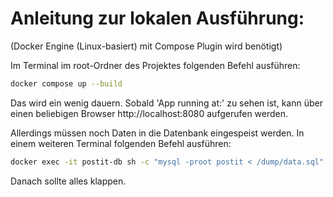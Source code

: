 # Anleitung zur lokalen Ausführung:

(Docker Engine (Linux-basiert) mit Compose Plugin wird benötigt)  

Im Terminal im root-Ordner des Projektes folgenden Befehl ausführen:
```bash
docker compose up --build
```

Das wird ein wenig dauern. Sobald 'App running at:' zu sehen ist, kann über einen beliebigen Browser http://localhost:8080 aufgerufen werden.

Allerdings müssen noch Daten in die Datenbank eingespeist werden. In einem weiteren Terminal folgenden Befehl ausführen:
```bash
docker exec -it postit-db sh -c "mysql -proot postit < /dump/data.sql"
```
Danach sollte alles klappen.